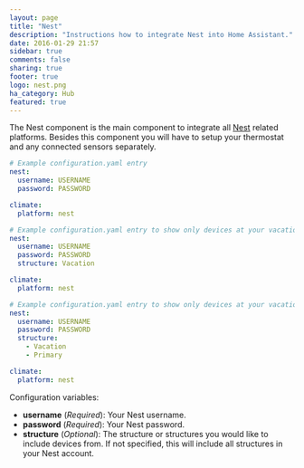 ```yaml
---
layout: page
title: "Nest"
description: "Instructions how to integrate Nest into Home Assistant."
date: 2016-01-29 21:57
sidebar: true
comments: false
sharing: true
footer: true
logo: nest.png
ha_category: Hub
featured: true
---
```


The Nest component is the main component to integrate all [Nest](https://nest.com/) related platforms. Besides this component you will have to setup your thermostat and any connected sensors separately.

```yaml
# Example configuration.yaml entry
nest:
  username: USERNAME
  password: PASSWORD

climate:
  platform: nest
```

```yaml
# Example configuration.yaml entry to show only devices at your vacation home
nest:
  username: USERNAME
  password: PASSWORD
  structure: Vacation

climate:
  platform: nest
```

```yaml
# Example configuration.yaml entry to show only devices at your vacation and primary homes
nest:
  username: USERNAME
  password: PASSWORD
  structure:
    - Vacation
    - Primary

climate:
  platform: nest
```

Configuration variables:

- **username** (*Required*): Your Nest username.
- **password** (*Required*): Your Nest password.
- **structure** (*Optional*): The structure or structures you would like to include devices from. If not specified, this will include all structures in your Nest account.
